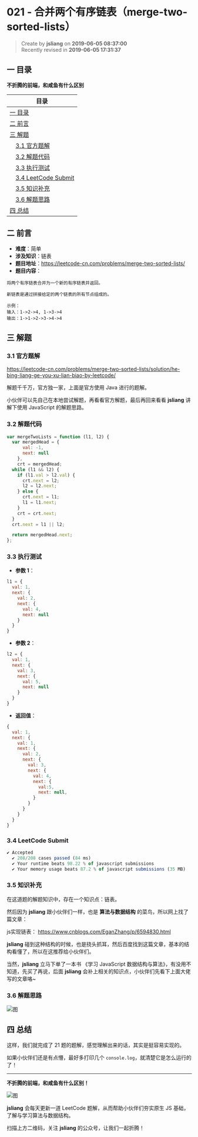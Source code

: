 021 - 合并两个有序链表（merge-two-sorted-lists）
===

> Create by **jsliang** on **2019-06-05 08:37:00**  
> Recently revised in **2019-06-05 17:31:37**

## <a name="chapter-one" id="chapter-one">一 目录</a>

**不折腾的前端，和咸鱼有什么区别**

| 目录 |
| --- | 
| [一 目录](#chapter-one) | 
| [二 前言](#chapter-two) |
| [三 解题](#chapter-three) |
| &emsp;[3.1 官方题解](#chapter-three-one) |
| &emsp;[3.2 解题代码](#chapter-three-two) |
| &emsp;[3.3 执行测试](#chapter-three-three) |
| &emsp;[3.4 LeetCode Submit](#chapter-three-four) |
| &emsp;[3.5 知识补充](#chapter-three-five) |
| &emsp;[3.6 解题思路](#chapter-three-six) |
| [四 总结](#chapter-four) |

## <a name="chapter-two" id="chapter-two">二 前言</a>



* **难度**：简单
* **涉及知识**：链表
* **题目地址**：https://leetcode-cn.com/problems/merge-two-sorted-lists/
* **题目内容**：

```
将两个有序链表合并为一个新的有序链表并返回。

新链表是通过拼接给定的两个链表的所有节点组成的。 

示例：
输入：1->2->4, 1->3->4
输出：1->1->2->3->4->4
```

## <a name="chapter-three" id="chapter-three">三 解题</a>



### <a name="chapter-three-one" id="chapter-three-one">3.1 官方题解</a>



https://leetcode-cn.com/problems/merge-two-sorted-lists/solution/he-bing-liang-ge-you-xu-lian-biao-by-leetcode/

解题千千万，官方独一家，上面是官方使用 Java 进行的题解。

小伙伴可以先自己在本地尝试解题，再看看官方解题，最后再回来看看 **jsliang** 讲解下使用 JavaScript 的解题思路。

### <a name="chapter-three-two" id="chapter-three-two">3.2 解题代码</a>



```js
var mergeTwoLists = function (l1, l2) {
  var mergedHead = {
      val: -1,
      next: null
    },
    crt = mergedHead;
  while (l1 && l2) {
    if (l1.val > l2.val) {
      crt.next = l2;
      l2 = l2.next;
    } else {
      crt.next = l1;
      l1 = l1.next;
    }
    crt = crt.next;
  }
  crt.next = l1 || l2;

  return mergedHead.next;
};
```

### <a name="chapter-three-three" id="chapter-three-three">3.3 执行测试</a>



* **参数 1**：

```js
l1 = {
  val: 1,
  next: {
    val: 2,
    next: {
      val: 4,
      next: null
    }
  }
}
```

* **参数 2**：

```js
l2 = {
  val: 1,
  next: {
    val: 3,
    next: {
      val: 5,
      next: null
    }
  }
}
```

* **返回值**：

```js
{
  val: 1,
  next: {
    val: 1,
    next: {
      val: 2,
      next: {
        val: 3,
        next: {
          val: 4,
          next: {
            val:5,
            next: null,
          }
        }
      }
    }
  }
}
```

### <a name="chapter-three-four" id="chapter-three-four">3.4 LeetCode Submit</a>



```js
✔ Accepted
  ✔ 208/208 cases passed (84 ms)
  ✔ Your runtime beats 98.22 % of javascript submissions
  ✔ Your memory usage beats 87.2 % of javascript submissions (35 MB)
```

### <a name="chapter-three-five" id="chapter-three-five">3.5 知识补充</a>



在这道题的解题知识中，存在一个知识点：链表。

然后因为 **jsliang** 跟小伙伴们一样，也是 **算法与数据结构** 的菜鸟，所以网上找了篇文章：

js实现链表： https://www.cnblogs.com/EganZhang/p/6594830.html

**jsliang** 碰到这种结构的时候，也是挠头抓耳，然后百度找到这篇文章，基本的结构看懂了，所以在这推荐给小伙伴们。

当然，**jsliang** 立马下单了一本书 《学习 JavaScript 数据结构与算法》，有没用不知道，先买了再说，后面 **jsliang** 会补上相关的知识点，小伙伴们先看下上面大佬写的文章咯~

### <a name="chapter-three-six" id="chapter-three-six">3.6 解题思路</a>



![图](../../../public-repertory/img/other-algorithm-021-1.png)

## <a name="chapter-four" id="chapter-four">四 总结</a>



这样，我们就完成了 21 题的题解，感觉理解出来的话，其实是挺容易实现的。

如果小伙伴们还是有点懵，最好多打印几个 `console.log`，就清楚它是怎么运行的了！

---

**不折腾的前端，和咸鱼有什么区别！**

![图](../../../public-repertory/img/z-small-wechat-public-address.jpg)

**jsliang** 会每天更新一道 LeetCode 题解，从而帮助小伙伴们夯实原生 JS 基础，了解与学习算法与数据结构。

扫描上方二维码，关注 **jsliang** 的公众号，让我们一起折腾！

